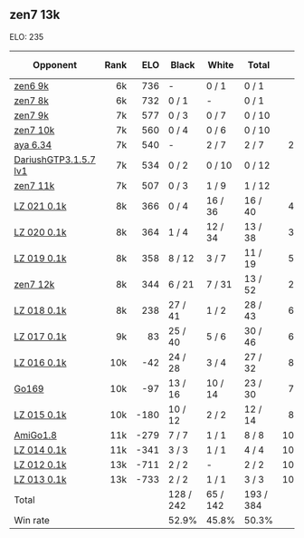 ## zen7 13k ##

ELO: 235

Opponent | Rank | ELO | Black | White | Total | Win rate
---------|-----:|----:|-------|-------|-------|-------:
[zen6 9k](zen6%209k.md) | 6k | 736 | - | 0 / 1 | 0 / 1 | 0.0%
[zen7 8k](zen7%208k.md) | 6k | 732 | 0 / 1 | - | 0 / 1 | 0.0%
[zen7 9k](zen7%209k.md) | 7k | 577 | 0 / 3 | 0 / 7 | 0 / 10 | 0.0%
[zen7 10k](zen7%2010k.md) | 7k | 560 | 0 / 4 | 0 / 6 | 0 / 10 | 0.0%
[aya 6.34](aya%206.34.md) | 7k | 540 | - | 2 / 7 | 2 / 7 | 28.6%
[DariushGTP3.1.5.7 lv1](DariushGTP3.1.5.7%20lv1.md) | 7k | 534 | 0 / 2 | 0 / 10 | 0 / 12 | 0.0%
[zen7 11k](zen7%2011k.md) | 7k | 507 | 0 / 3 | 1 / 9 | 1 / 12 | 8.3%
[LZ 021 0.1k](LZ%20021%200.1k.md) | 8k | 366 | 0 / 4 | 16 / 36 | 16 / 40 | 40.0%
[LZ 020 0.1k](LZ%20020%200.1k.md) | 8k | 364 | 1 / 4 | 12 / 34 | 13 / 38 | 34.2%
[LZ 019 0.1k](LZ%20019%200.1k.md) | 8k | 358 | 8 / 12 | 3 / 7 | 11 / 19 | 57.9%
[zen7 12k](zen7%2012k.md) | 8k | 344 | 6 / 21 | 7 / 31 | 13 / 52 | 25.0%
[LZ 018 0.1k](LZ%20018%200.1k.md) | 8k | 238 | 27 / 41 | 1 / 2 | 28 / 43 | 65.1%
[LZ 017 0.1k](LZ%20017%200.1k.md) | 9k | 83 | 25 / 40 | 5 / 6 | 30 / 46 | 65.2%
[LZ 016 0.1k](LZ%20016%200.1k.md) | 10k | -42 | 24 / 28 | 3 / 4 | 27 / 32 | 84.4%
[Go169](Go169.md) | 10k | -97 | 13 / 16 | 10 / 14 | 23 / 30 | 76.7%
[LZ 015 0.1k](LZ%20015%200.1k.md) | 10k | -180 | 10 / 12 | 2 / 2 | 12 / 14 | 85.7%
[AmiGo1.8](AmiGo1.8.md) | 11k | -279 | 7 / 7 | 1 / 1 | 8 / 8 | 100.0%
[LZ 014 0.1k](LZ%20014%200.1k.md) | 11k | -341 | 3 / 3 | 1 / 1 | 4 / 4 | 100.0%
[LZ 012 0.1k](LZ%20012%200.1k.md) | 13k | -711 | 2 / 2 | - | 2 / 2 | 100.0%
[LZ 013 0.1k](LZ%20013%200.1k.md) | 13k | -733 | 2 / 2 | 1 / 1 | 3 / 3 | 100.0%
Total | | | 128 / 242 | 65 / 142 | 193 / 384 | 
Win rate| | | 52.9% | 45.8% | 50.3% | 
